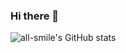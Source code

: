 ### Hi there 👋
![all-smile's GitHub stats](https://github-readme-stats.vercel.app/api?username=Yaochenger&show_icons=true&theme=tokyonight)

<!--
**Yaochenger/Yaochenger** is a ✨ _special_ ✨ repository because its `README.md` (this file) appears on your GitHub profile.
Here are some ideas to get you started:

- 🔭 I’m currently working on ...
- 🌱 I’m currently learning ...
- 👯 I’m looking to collaborate on ...
- 🤔 I’m looking for help with ...
- 💬 Ask me about ...
- 📫 How to reach me: ...
- 😄 Pronouns: ...
- ⚡ Fun fact: ...
-->
